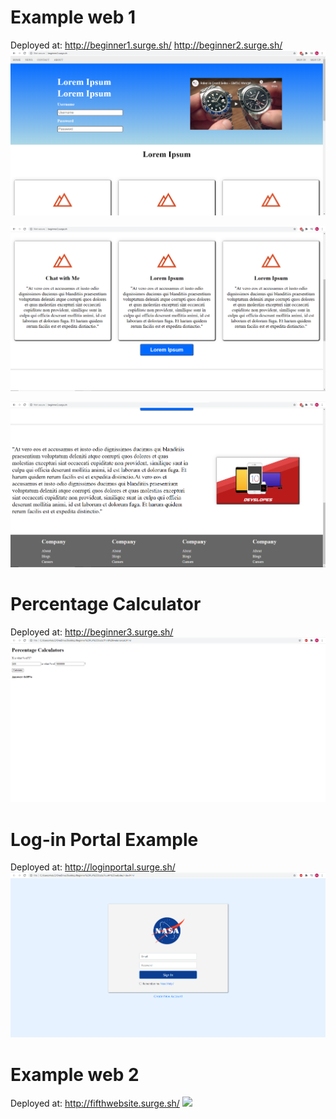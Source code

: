 # Example web 1
Deployed at: http://beginner1.surge.sh/
             http://beginner2.surge.sh/
![](PreviewImage/beginner2-1.png)

![](PreviewImage/beginner2-2.png)

![](PreviewImage/beginner2-3.png)

# Percentage Calculator
Deployed at:  http://beginner3.surge.sh/
![](PreviewImage/PercentageCalculator.png)

# Log-in Portal Example
Deployed at: http://loginportal.surge.sh/
![](PreviewImage/fourthwebsite.png)

# Example web 2
Deployed at: http://fifthwebsite.surge.sh/
![](PreviewImage/)
